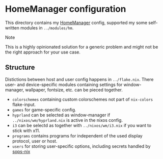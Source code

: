 # HomeManager configuration
This directory contains my [HomeManager](https://github.com/nix-community/home-manager) config, supported my some self-written modules in `../modules/hm`.

> [!NOTE]
> This is a highly opinionated solution for a generic problem and might not be the right approach for your use case.

## Structure
Distictions between host and user config happens in `../flake.nix`. There user- and device-specific modules containing settings for window-manager, wallpaper, fontsize, etc. can be pieced together.

* `colorschemes` containing custom colorschemes not part of `nix-colors` flake-input.
* `games` for game-specific config.
* `hyprland` can be selected as window-manager if `../nixos/wm/hyprland.nix` is active in the nixos config.
* `i3` can be selectd as together with `../nixos/wm/i3.nix` if you want to stick with x11.
* `programs` contains programs for independent of the used display protocol, user or host.
* `users` for storing user-specific options, including secrets handled by [sops-nix](https://github.com/Mic92/sops-nix)